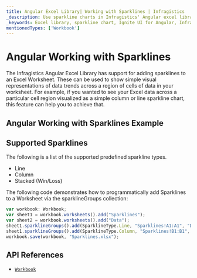 ```yaml
---
title: Angular Excel Library| Working with Sparklines | Infragistics
_description: Use sparkline charts in Infragistics' Angular excel library to visual data trends across a region of cells in your worksheet. View Ignite UI for Angular excel engine tutorials!
_keywords: Excel library, sparkline chart, Ignite UI for Angular, Infragistics
mentionedTypes: ['Workbook']
---
```


# Angular Working with Sparklines

The Infragistics Angular Excel Library has support for adding sparklines to an Excel Worksheet. These can be used to show simple visual representations of data trends across a region of cells of data in your worksheet. For example, if you wanted to see your Excel data across a particular cell region visualized as a simple column or line sparkline chart, this feature can help you to achieve that.

## Angular Working with Sparklines Example

<code-view style="height: 500px" alt="Angular Working with Sparklines Example"
  data-demos-base-url="{environment:dvDemosBaseUrl}"
           iframe-src="{environment:dvDemosBaseUrl}/excel/excel-library-working-with-sparklines"
                                        github-src="excel/excel-library/working-with-sparklines">
</code-view>


<div class="divider--half"></div>

## Supported Sparklines

The following is a list of the supported predefined sparkline types.

*   Line
*   Column
*   Stacked (Win/Loss)

The following code demonstrates how to programmatically add Sparklines to a Worksheet via the sparklineGroups collection:

```ts
var workbook: Workbook;
var sheet1 = workbook.worksheets().add("Sparklines");
var sheet2 = workbook.worksheets().add("Data");
sheet1.sparklineGroups().add(SparklineType.Line, "Sparklines!A1:A1", "Data!A2:A11");
sheet1.sparklineGroups().add(SparklineType.Column, "Sparklines!B1:B1", "Data!A2:A11");
workbook.save(workbook, "Sparklines.xlsx");
```

## API References

*   [`Workbook`]({environment:dvApiBaseUrl}/products/ignite-ui-angular/api/docs/typescript/latest/classes/workbook.html)
